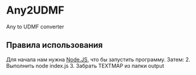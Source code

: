 # Any2UDMF
Any to UDMF converter

## Правила использования
Для начала нам нужна [Node.JS](https://nodejs.org), что бы запустить программу.
Затем:
2. Выполнить node index.js
3. Забрать TEXTMAP из папки output
